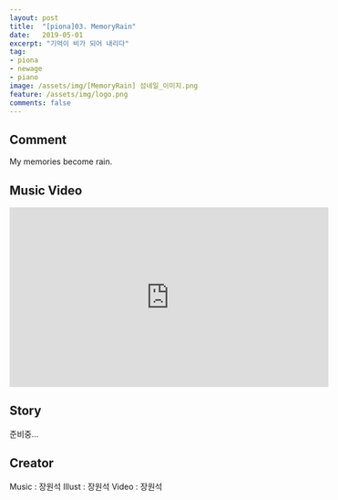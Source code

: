 ```yaml
---
layout: post
title:  "[piona]03. MemoryRain"
date:   2019-05-01
excerpt: "기억이 비가 되어 내리다"
tag:
- piona
- newage
- piano
image: /assets/img/[MemoryRain] 섬네일_이미지.png
feature: /assets/img/logo.png
comments: false
---
```


## Comment

My memories become rain.

## Music Video

<iframe width="560" height="315" src="https://www.youtube.com/embed/LCkcF7lBud0" frameborder="0"> </iframe>

## Story

준비중...

## Creator

Music     :  장원석
Illust    :  장원석
Video     :  장원석